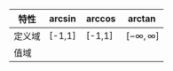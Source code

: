 | 特性  | $\arcsin$ | $\arccos$ | $\arctan$            |
| --- | --------- | --------- | -------------------- |
| 定义域 | [-1,1]    | [-1,1]    | $[-\infty , \infty]$ |
| 值域  |           |           |                      |